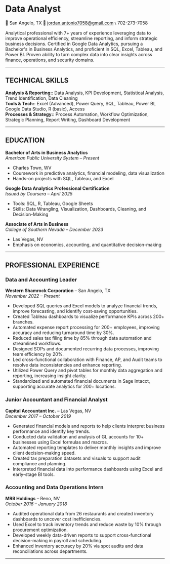 # Data Analyst
  📍 San Angelo, TX   📧 jordan.antonio7058@gmail.com   📞 702-273-7058 

Analytical professional with 7+ years of experience leveraging data to improve operational efficiency, streamline reporting, and inform strategic business decisions. Certified in Google Data Analytics, pursuing a Bachelor's in Business Analytics, and proficient in SQL, Excel, Tableau, and Power BI. Proven ability to turn complex data into clear insights across finance, operations, and security domains.

---

## TECHNICAL SKILLS

**Analysis & Reporting:**: Data Analysis, KPI Development, Statistical Analysis, Trend Identification, Data Cleaning  
**Tools & Tech:**: Excel (Advanced), Power Query, SQL, Tableau, Power BI, Google Data Studio, R (basic), Access  
**Processes & Strategy:**: Process Automation, Workflow Optimization, Strategic Planning, Report Writing, Dashboard Development

---

## EDUCATION

**Bachelor of Arts in Business Analytics**  
*American Public University System – Present*  
- Charles Town, WV  
- Coursework in predictive analytics, financial modeling, data visualization  
- Hands-on projects with SQL, Tableau, and Excel

**Google Data Analytics Professional Certification**  
*Issued by Coursera – April 2025*  
- Tools: SQL, R, Tableau, Google Sheets  
- Skills: Data Wrangling, Visualization, Dashboards, Cleaning, and Decision-Making
  
**Associate of Arts in Business**  
*College of Southern Nevada – December 2023*  
- Las Vegas, NV  
- Emphasis on economics, accounting, and quantitative decision-making

---

## PROFESSIONAL EXPERIENCE

### **Data and Accounting Leader**  
**Western Shamrock Corporation** – San Angelo, TX  
*November 2022 – Present*
- Developed SQL queries and Excel models to analyze financial trends, improve forecasting, and identify cost-saving opportunities.
- Created Tableau dashboards to visualize performance KPIs across 200+ branches.
- Automated expense report processing for 200+ employees, improving accuracy and reducing turnaround time by 30%.
- Reduced sales tax filing time by 85% through data automation and streamlined workflows.
- Designed SOPs and documented recurring data processes, improving team efficiency by 20%.
- Led cross-functional collaboration with Finance, AP, and Audit teams to resolve data inconsistencies and enhance reporting.
- Utilized Power Query and pivot tables for monthly data aggregation and reporting, increasing insight clarity.
- Standardized and automated financial documents in Sage Intacct, supporting accurate analytics for 200+ locations.

### **Junior Accountant and Financial Analyst**  
**Capital Accountant Inc.** – Las Vegas, NV  
*December 2017 – October 2019*
- Generated financial models and reports to help clients interpret business performance and identify key trends.
- Conducted data validation and analysis of GL accounts for 10+ businesses using Excel formulas and macros.
- Automated reporting templates to deliver monthly insights and improve client decision-making speed.
- Created tax preparation datasets and visuals to support audit compliance and planning.
- Interpreted financial data into performance dashboards using Excel and early-stage BI tools.

### **Accounting and Data Operations Intern**  
**MRB Holdings** – Reno, NV  
*October 2016 – January 2018*
- Audited operational data from 26 restaurants and created inventory dashboards to uncover cost inefficiencies.
- Used Excel to track inventory trends and reduce waste by 10% through procurement optimization.
- Developed weekly data-driven reports to support cross-functional decision-making in payroll and scheduling.
- Enhanced inventory accuracy by 20% via spot audits and data reconciliations across departments.

---


